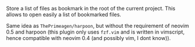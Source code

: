 Store a list of files as bookmark in the root of the current project.
This allows to open easily a list of bookmarked files.

Same idea as `ThePrimeagen/harpoon`, but without the requirement of neovim 0.5 and harpoon (this plugin only uses `fzf.vim` and is written in vimscript, hence compatible with neovim 0.4 (and possibly vim, I dont know)).

